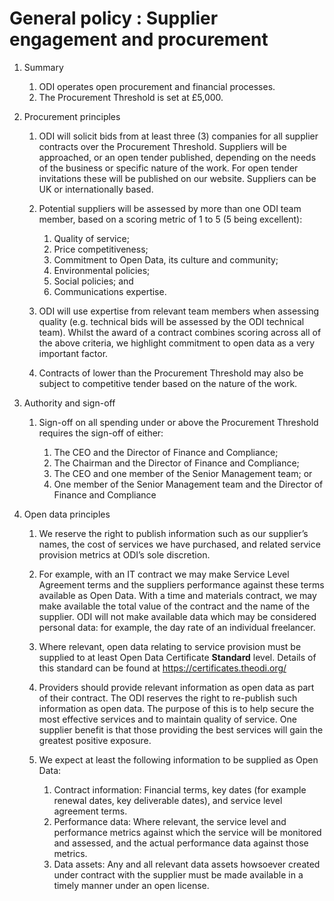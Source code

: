 # General policy : Supplier engagement and procurement

1. Summary

   1. ODI operates open procurement and financial processes.
   1. The Procurement Threshold is set at £5,000.

1. Procurement principles

   1. ODI will solicit bids from at least three (3) companies for all supplier contracts over the Procurement Threshold. Suppliers will be approached, or an open tender published, depending on the needs of the business or specific nature of the work.  For open tender invitations these will be published on our website.  Suppliers can be UK or internationally based.

    1. Potential suppliers will be assessed by more than one ODI team member, based on a scoring metric of 1 to 5 (5 being excellent):

		1. Quality of service;
		1. Price competitiveness;
		1. Commitment to Open Data, its culture and community;
		1. Environmental policies;
		1. Social policies; and
		1. Communications expertise.

	1. ODI will use expertise from relevant team members when assessing quality (e.g. technical bids will be assessed by the ODI technical team).  Whilst the award of a contract combines scoring across all of the above criteria, we highlight commitment to open data as a very important factor.

	1. Contracts of lower than the Procurement Threshold may also be subject to competitive tender based on the nature of the work.

1. Authority and sign-off

   1. Sign-off on all spending under or above the Procurement Threshold requires the sign-off of either:
 
		1. The CEO and the Director of Finance and Compliance; 
		1. The Chairman and the Director of Finance and Compliance;
		1. The CEO and one member of the Senior Management team; or
		1. One member of the Senior Management team and the Director of Finance and Compliance

1. Open data principles

	1. We reserve the right to publish information such as our supplier’s names, the cost of services we have purchased, and related service provision metrics at ODI’s sole discretion. 

	1. For example, with an IT contract we may make Service Level Agreement terms and the suppliers performance against these terms available as Open Data. With a time and materials contract, we may make available the total value of the contract and the name of the supplier. ODI will not make available data which may be considered personal data: for example, the day rate of an individual freelancer.

	1. Where relevant, open data relating to service provision must be supplied to at least Open Data Certificate **Standard** level. Details of this standard can be found at https://certificates.theodi.org/

	1. Providers should provide relevant information as open data as part of their contract. The ODI reserves the right to re-publish such information as open data. The purpose of this is to help secure the most effective services and to maintain quality of service. One supplier benefit is that those providing the best services will gain the greatest positive exposure.

	1. We expect at least the following information to be supplied as Open Data:

		1. Contract information: 
Financial terms, key dates (for example renewal dates, key deliverable dates), and service level agreement terms.
		1. Performance data: 
Where relevant, the service level and performance metrics against which the service will be monitored and assessed, and the actual performance data against those metrics.
		1. Data assets:
Any and all relevant data assets howsoever created under contract with the supplier must be made available in a timely manner under an open license. 
